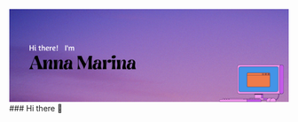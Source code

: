 <img src="https://github.com/annamarinaa/annamarinaa/blob/main/Header.png" alt="banner that says Anna Marina - data science graduate, designer ">
### Hi there 👋

<!--
**annamarinaa/annamarinaa** is a ✨ _special_ ✨ repository because its `README.md` (this file) appears on your GitHub profile.

Here are some ideas to get you started:

- 🔭 I’m currently working on ...
- 🌱 I’m currently learning ...
- 👯 I’m looking to collaborate on ...
- 🤔 I’m looking for help with ...
- 💬 Ask me about ...
- 📫 How to reach me: ...
- 😄 Pronouns: ...
- ⚡ Fun fact: ...
-->
